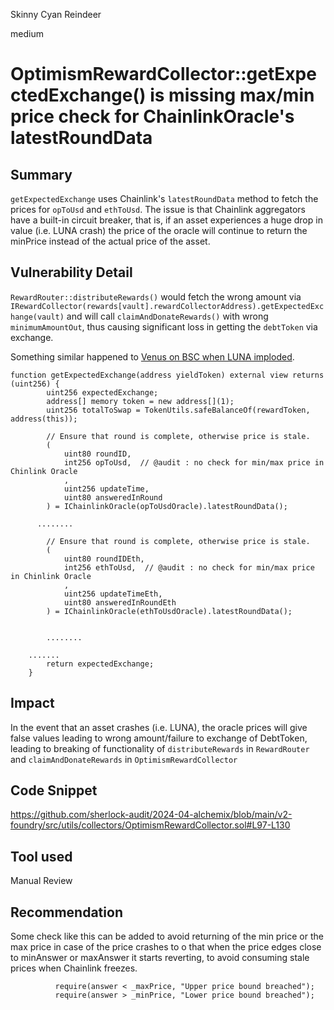 Skinny Cyan Reindeer

medium

# OptimismRewardCollector::getExpectedExchange() is missing max/min price check for ChainlinkOracle's latestRoundData

## Summary
`getExpectedExchange` uses Chainlink's `latestRoundData` method to fetch the prices for `opToUsd` and `ethToUsd`. 
The issue is that Chainlink aggregators have a built-in circuit breaker, that is,  if an asset experiences a huge drop in value (i.e. LUNA crash) the price of the oracle will continue to return the minPrice instead of the actual price of the asset.


## Vulnerability Detail
 `RewardRouter::distributeRewards()` would fetch the wrong amount via `IRewardCollector(rewards[vault].rewardCollectorAddress).getExpectedExchange(vault)` and will call `claimAndDonateRewards()` with wrong `minimumAmountOut`, thus causing significant loss in getting the `debtToken` via exchange. 

Something similar happened to [Venus on BSC when LUNA imploded](https://rekt.news/venus-blizz-rekt/).
```solidity
function getExpectedExchange(address yieldToken) external view returns (uint256) { 
        uint256 expectedExchange;
        address[] memory token = new address[](1);
        uint256 totalToSwap = TokenUtils.safeBalanceOf(rewardToken, address(this));

        // Ensure that round is complete, otherwise price is stale.
        (
            uint80 roundID,
            int256 opToUsd,  // @audit : no check for min/max price in Chinlink Oracle 
            ,
            uint256 updateTime,
            uint80 answeredInRound
        ) = IChainlinkOracle(opToUsdOracle).latestRoundData();
        
      ........

        // Ensure that round is complete, otherwise price is stale.
        (
            uint80 roundIDEth,
            int256 ethToUsd,  // @audit : no check for min/max price in Chinlink Oracle 
            ,
            uint256 updateTimeEth,
            uint80 answeredInRoundEth
        ) = IChainlinkOracle(ethToUsdOracle).latestRoundData();
               

        ........
      
    .......
        return expectedExchange;
    }
```
## Impact
In the event that an asset crashes (i.e. LUNA), the oracle prices will give false values leading to wrong amount/failure to exchange of DebtToken, leading to breaking of functionality of `distributeRewards` in  `RewardRouter` and `claimAndDonateRewards` in `OptimismRewardCollector`

## Code Snippet
https://github.com/sherlock-audit/2024-04-alchemix/blob/main/v2-foundry/src/utils/collectors/OptimismRewardCollector.sol#L97-L130
## Tool used

Manual Review

## Recommendation
Some check like this can be added to avoid returning of the min price or the max price in case of the price crashes to o that when the price edges close to minAnswer or maxAnswer it starts reverting, to avoid consuming stale prices when Chainlink freezes.
```solidity
          require(answer < _maxPrice, "Upper price bound breached");
          require(answer > _minPrice, "Lower price bound breached");

```